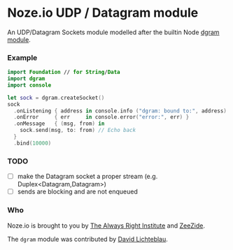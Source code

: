 # Noze.io UDP / Datagram module

An UDP/Datagram Sockets module modelled after the builtin Node
[dgram module](https://nodejs.org/api/dgram.html).

### Example

```Swift
import Foundation // for String/Data
import dgram
import console

let sock = dgram.createSocket()
sock
  .onListening { address in console.info ("dgram: bound to:", address) }
  .onError     { err     in console.error("error:", err) }
  .onMessage   { (msg, from) in
    sock.send(msg, to: from) // Echo back
  }
  .bind(10000)
```

### TODO

- [ ] make the Datagram socket a proper stream (e.g. Duplex<Datagram,Datagram>)
- [ ] sends are blocking and are not enqueued

### Who

Noze.io is brought to you by
[The Always Right Institute](http://www.alwaysrightinstitute.com)
and
[ZeeZide](http://zeezide.de).

The `dgram` module was contributed by 
[David Lichteblau](https://github.com/lichtblau).
